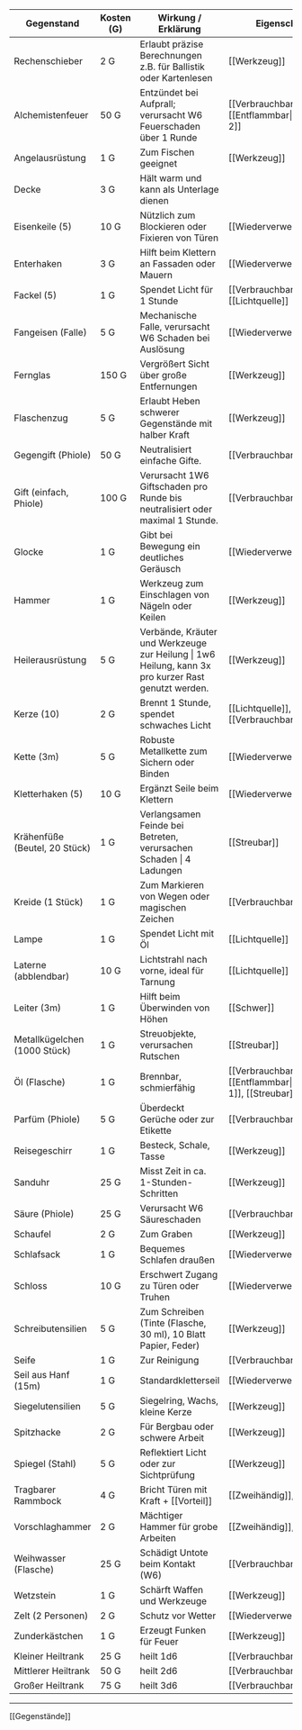 

| **Gegenstand**                | **Kosten (G)** | **Wirkung / Erklärung**                                                                             | **Eigenschaften**                                              |
| ----------------------------- | -------------- | --------------------------------------------------------------------------------------------------- | -------------------------------------------------------------- |
| Rechenschieber                | 2 G            | Erlaubt präzise Berechnungen z.B. für Ballistik oder Kartenlesen                                    | [[Werkzeug]]                                                   |
| Alchemistenfeuer              | 50 G           | Entzündet bei Aufprall; verursacht W6 Feuerschaden über 1 Runde                                     | [[Verbrauchbar]], [[Entflammbar\|Entflammbar 2]]               |
| Angelausrüstung               | 1 G            | Zum Fischen geeignet                                                                                | [[Werkzeug]]                                                   |
| Decke                         | 3 G            | Hält warm und kann als Unterlage dienen                                                             |                                                                |
| Eisenkeile (5)                | 10 G           | Nützlich zum Blockieren oder Fixieren von Türen                                                     | [[Wiederverwendbar]]                                           |
| Enterhaken                    | 3 G            | Hilft beim Klettern an Fassaden oder Mauern                                                         | [[Wiederverwendbar]]                                           |
| Fackel (5)                    | 1 G            | Spendet Licht für 1 Stunde                                                                          | [[Verbrauchbar]], [[Lichtquelle]]                              |
| Fangeisen (Falle)             | 5 G            | Mechanische Falle, verursacht W6 Schaden bei Auslösung                                              | [[Wiederverwendbar]]                                           |
| Fernglas                      | 150 G          | Vergrößert Sicht über große Entfernungen                                                            | [[Werkzeug]]                                                   |
| Flaschenzug                   | 5 G            | Erlaubt Heben schwerer Gegenstände mit halber Kraft                                                 | [[Werkzeug]]                                                   |
| Gegengift (Phiole)            | 50 G           | Neutralisiert einfache Gifte.                                                                       | [[Verbrauchbar]], [[Trank]]                                    |
| Gift (einfach, Phiole)        | 100 G          | Verursacht 1W6 Giftschaden pro Runde bis neutralisiert oder maximal 1 Stunde.                       | [[Verbrauchbar]], [[Trank]]                                    |
| Glocke                        | 1 G            | Gibt bei Bewegung ein deutliches Geräusch                                                           | [[Wiederverwendbar]]                                           |
| Hammer                        | 1 G            | Werkzeug zum Einschlagen von Nägeln oder Keilen                                                     | [[Werkzeug]]                                                   |
| Heilerausrüstung              | 5 G            | Verbände, Kräuter und Werkzeuge zur Heilung \| 1w6 Heilung, kann 3x pro kurzer Rast genutzt werden. | [[Werkzeug]]                                                   |
| Kerze (10)                    | 2 G            | Brennt 1 Stunde, spendet schwaches Licht                                                            | [[Lichtquelle]], [[Verbrauchbar]]                              |
| Kette (3m)                    | 5 G            | Robuste Metallkette zum Sichern oder Binden                                                         | [[Wiederverwendbar]]                                           |
| Kletterhaken (5)              | 10 G           | Ergänzt Seile beim Klettern                                                                         | [[Wiederverwendbar]]                                           |
| Krähenfüße (Beutel, 20 Stück) | 1 G            | Verlangsamen Feinde bei Betreten, verursachen Schaden \| 4 Ladungen                                 | [[Streubar]]                                                   |
| Kreide (1 Stück)              | 1 G            | Zum Markieren von Wegen oder magischen Zeichen                                                      | [[Verbrauchbar]]                                               |
| Lampe                         | 1 G            | Spendet Licht mit Öl                                                                                | [[Lichtquelle]]                                                |
| Laterne (abblendbar)          | 10 G           | Lichtstrahl nach vorne, ideal für Tarnung                                                           | [[Lichtquelle]]                                                |
| Leiter (3m)                   | 1 G            | Hilft beim Überwinden von Höhen                                                                     | [[Schwer]]                                                     |
| Metallkügelchen (1000 Stück)  | 1 G            | Streuobjekte, verursachen Rutschen                                                                  | [[Streubar]]                                                   |
| Öl (Flasche)                  | 1 G            | Brennbar, schmierfähig                                                                              | [[Verbrauchbar]], [[Entflammbar\|Entflammbar 1]], [[Streubar]] |
| Parfüm (Phiole)               | 5 G            | Überdeckt Gerüche oder zur Etikette                                                                 | [[Verbrauchbar]]                                               |
| Reisegeschirr                 | 1 G            | Besteck, Schale, Tasse                                                                              | [[Werkzeug]]                                                   |
| Sanduhr                       | 25 G           | Misst Zeit in ca. 1-Stunden-Schritten                                                               | [[Werkzeug]]                                                   |
| Säure (Phiole)                | 25 G           | Verursacht W6 Säureschaden                                                                          | [[Verbrauchbar]]                                               |
| Schaufel                      | 2 G            | Zum Graben                                                                                          | [[Werkzeug]]                                                   |
| Schlafsack                    | 1 G            | Bequemes Schlafen draußen                                                                           | [[Wiederverwendbar]]                                           |
| Schloss                       | 10 G           | Erschwert Zugang zu Türen oder Truhen                                                               | [[Wiederverwendbar]]                                           |
| Schreibutensilien             | 5 G            | Zum Schreiben (Tinte (Flasche, 30 ml), 10 Blatt Papier, Feder)                                      | [[Werkzeug]]                                                   |
| Seife                         | 1 G            | Zur Reinigung                                                                                       | [[Verbrauchbar]]                                               |
| Seil aus Hanf (15m)           | 1 G            | Standardkletterseil                                                                                 | [[Wiederverwendbar]]                                           |
| Siegelutensilien              | 5 G            | Siegelring, Wachs, kleine Kerze                                                                     | [[Werkzeug]]                                                   |
| Spitzhacke                    | 2 G            | Für Bergbau oder schwere Arbeit                                                                     | [[Werkzeug]]                                                   |
| Spiegel (Stahl)               | 5 G            | Reflektiert Licht oder zur Sichtprüfung                                                             | [[Werkzeug]]                                                   |
| Tragbarer Rammbock            | 4 G            | Bricht Türen mit Kraft + [[Vorteil]]                                                                | [[Zweihändig]], [[Schwer]]                                     |
| Vorschlaghammer               | 2 G            | Mächtiger Hammer für grobe Arbeiten                                                                 | [[Zweihändig]], [[Schwer]]                                     |
| Weihwasser (Flasche)          | 25 G           | Schädigt Untote beim Kontakt (W6)                                                                   | [[Verbrauchbar]]                                               |
| Wetzstein                     | 1 G            | Schärft Waffen und Werkzeuge                                                                        | [[Werkzeug]]                                                   |
| Zelt (2 Personen)             | 2 G            | Schutz vor Wetter                                                                                   | [[Wiederverwendbar]]                                           |
| Zunderkästchen                | 1 G            | Erzeugt Funken für Feuer                                                                            | [[Werkzeug]]                                                   |
| Kleiner Heiltrank             | 25 G           | heilt 1d6                                                                                           | [[Verbrauchbar]], [[Trank]]                                    |
| Mittlerer Heiltrank           | 50 G           | heilt 2d6                                                                                           | [[Verbrauchbar]], [[Trank]]                                    |
| Großer Heiltrank              | 75 G           | heilt 3d6                                                                                           | [[Verbrauchbar]], [[Trank]]                                    |

---
[[Gegenstände]]